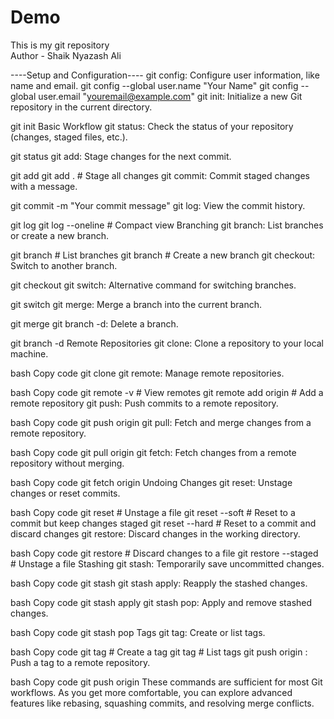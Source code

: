 # Demo
This is my git repository
<br>
Author - Shaik Nyazash Ali

----Setup and Configuration----
git config: Configure user information, like name and email.
git config --global user.name "Your Name"
git config --global user.email "youremail@example.com"
git init: Initialize a new Git repository in the current directory.

git init
Basic Workflow
git status: Check the status of your repository (changes, staged files, etc.).

git status
git add: Stage changes for the next commit.

git add <file>
git add .  # Stage all changes
git commit: Commit staged changes with a message.


git commit -m "Your commit message"
git log: View the commit history.

git log
git log --oneline  # Compact view
Branching
git branch: List branches or create a new branch.

git branch           # List branches
git branch <branch-name>  # Create a new branch
git checkout: Switch to another branch.

git checkout <branch-name>
git switch: Alternative command for switching branches.

git switch <branch-name>
git merge: Merge a branch into the current branch.

git merge <branch-name>
git branch -d: Delete a branch.

git branch -d <branch-name>
Remote Repositories
git clone: Clone a repository to your local machine.

bash
Copy code
git clone <repository-url>
git remote: Manage remote repositories.

bash
Copy code
git remote -v  # View remotes
git remote add origin <repository-url>  # Add a remote repository
git push: Push commits to a remote repository.

bash
Copy code
git push origin <branch-name>
git pull: Fetch and merge changes from a remote repository.

bash
Copy code
git pull origin <branch-name>
git fetch: Fetch changes from a remote repository without merging.

bash
Copy code
git fetch origin
Undoing Changes
git reset: Unstage changes or reset commits.

bash
Copy code
git reset <file>  # Unstage a file
git reset --soft <commit>  # Reset to a commit but keep changes staged
git reset --hard <commit>  # Reset to a commit and discard changes
git restore: Discard changes in the working directory.

bash
Copy code
git restore <file>  # Discard changes to a file
git restore --staged <file>  # Unstage a file
Stashing
git stash: Temporarily save uncommitted changes.

bash
Copy code
git stash
git stash apply: Reapply the stashed changes.

bash
Copy code
git stash apply
git stash pop: Apply and remove stashed changes.

bash
Copy code
git stash pop
Tags
git tag: Create or list tags.

bash
Copy code
git tag <tag-name>  # Create a tag
git tag             # List tags
git push origin <tag-name>: Push a tag to a remote repository.

bash
Copy code
git push origin <tag-name>
These commands are sufficient for most Git workflows. As you get more comfortable, you can explore advanced features like rebasing, squashing commits, and resolving merge conflicts.